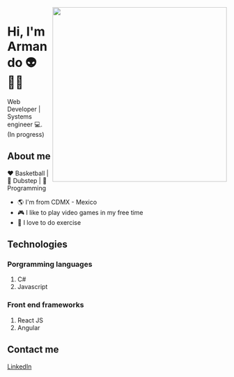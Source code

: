 <img align="right" width="400" height="400" src="https://images.unsplash.com/photo-1594900532235-f3c9209b2fb3?ixlib=rb-1.2.1&ixid=eyJhcHBfaWQiOjEyMDd9&auto=format&fit=crop&w=1050&q=80">


# Hi, I'm Armando :alien: 👨‍💻

Web Developer | Systems engineer :computer:. (In progress)

## About me 

:heart: Basketball | :black_heart: Dubstep | :blue_heart: Programming

- :earth_americas: I'm from CDMX - Mexico
- :video_game: I like to play video games in my free time
- :muscle: I love to do exercise

## Technologies

### Porgramming languages

1. C#
2. Javascript

### Front end frameworks

1. React JS
2. Angular


## Contact me

[LinkedIn](https://www.linkedin.com/in/armandonery34/)
